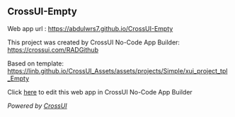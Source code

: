 ## CrossUI-Empty
Web app url : https://abdulwrs7.github.io/CrossUI-Empty

This project was created by CrossUI No-Code App Builder: https://crossui.com/RADGithub

Based on template: https://linb.github.io/CrossUI_Assets/assets/projects/Simple/xui_project_tpl_Empty

Click [here](https://crossui.com/RADGithub/#!from=github&owner=abdulwrs7&repo=CrossUI-Empty) to edit this web app in CrossUI No-Code App Builder

<i>Powered by [CrossUI](https://crossui.com)</i>
